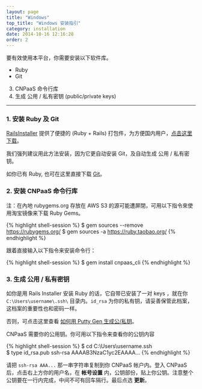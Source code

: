 ```yaml
---
layout: page
title: "Windows"
top_title: "Windows 安装指引"
category: installation
date: 2014-10-16 12:16:28
order: 2
---
```


要有效使用本平台，你需要安装以下软件库。

* Ruby
* Git
3. CNPaaS 命令行库
4. 生成 公用 / 私有密钥 (public/private keys)

---

### 1. 安装 Ruby 及 Git

[RailsInstaller](http://railsinstaller.org/en) 提供了便捷的 (Ruby + Rails) 打包件，为方便国内用户，[点击这里下载](http://cnpaas.qiniudn.com/package-railsinstaller-2.2.4.exe)。

我们强列建议用此方法安装，因为它更自动安装 Git，及自动生成 公用 / 私有密钥。

如你已有 Ruby, 也可在这里直接下载 [Git](http://git-scm.com/download/win)。

### <a name="cnpaas_cli"></a>2. 安装 CNPaaS 命令行库

注：在內地 rubygems.org 存放在 AWS S3 的源可能遭屏閉，可用以下指令來使用淘宝镜像来下载 Ruby Gems。

{% highlight shell-session %}
$ gem sources --remove https://rubygems.org/
$ gem sources -a https://ruby.taobao.org/
{% endhighlight %}

跟着直接输入以下指令来安装命令行：

{% highlight shell-session %}
$ gem install cnpaas_cli
{% endhighlight %}

### 3. 生成 公用 / 私有密钥

如你是用 Rails Installer 安装 Ruby 的话，它自带已安装了一对 keys ，就在你 `C:\Users\username\.ssh\` 目录内。`id_rsa` 为你的私有钥，请妥善保管此档案，这档案的重要性也和密码一样。

否则，可点击这里查看 [如何用 Putty Gen 生成公/私钥](http://blog.faq-book.com/?p=1444)。

CNPaaS 需要你的公用钥。你可用以下指令来查看你的公钥内容

{% highlight shell-session %}
$ cd C:\Users\username\.ssh\
$ type id_rsa.pub
ssh-rsa AAAAB3NzaC1yc2EAAAA...
{% endhighlight %}

请把 `ssh-rsa AAA...` 那一串字符串复制到你 CNPaaS 帐户内。登入 CNPaaS 后，点击右上方你的用户名，在 **帐号设置** 内，公钥部份，贴上你公钥。注意整个公钥要在一行内完成，中间不可有回车隔行。最后点选 **更新**。
